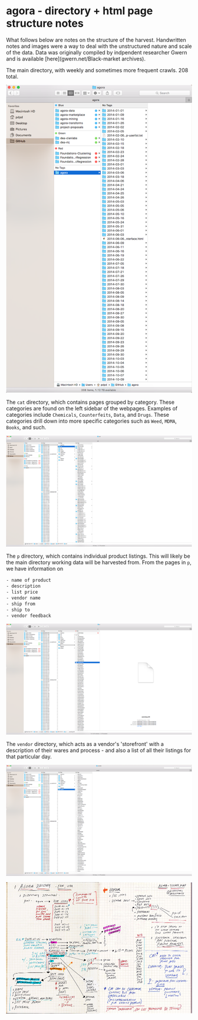 # agora - directory + html page structure notes

What follows below are notes on the structure of the harvest. Handwritten notes and images were a way to deal with the unstructured nature and scale of the data. Data was originally compiled by indpendent researcher Gwern and is available [here](gwern.net/Black-market archives).

The main directory, with weekly and sometimes more frequent crawls. 208 total.

![agScrape-mainDir.png](img/agScrape-mainDir.png)


The `cat` directory, which contains pages grouped by category. These categories are found on the left sidebar of the webpages. Examples of categories include `Chemicals`, `Counterfeits`, `Data`, and `Drugs`. These categories drill down into more specific categories such as `Weed`, `MDMA`, `Books`, and such.

![agScrape-catDir.png](img/agScrape-catDir.png)

The `p` directory, which contains individual product listings. This will likely be the main directory working data will be harvested from. From the pages in `p`, we have information on 

	- name of product
	- description
	- list price
	- vendor name
	- ship from
	- ship to
	- vendor feedback

![agScrape-pDir.png](img/agScrape-pDir.png)

The `vendor` directory, which acts as a vendor's 'storefront' with a description of their wares and process - and also a list of all their listings for that particular day.

![agScrape-vendorDir.png](img/agScrape-vendorDir.png)

![AgDirectoryNotes.jpg](img/AgDirectoryNotes.jpg)







